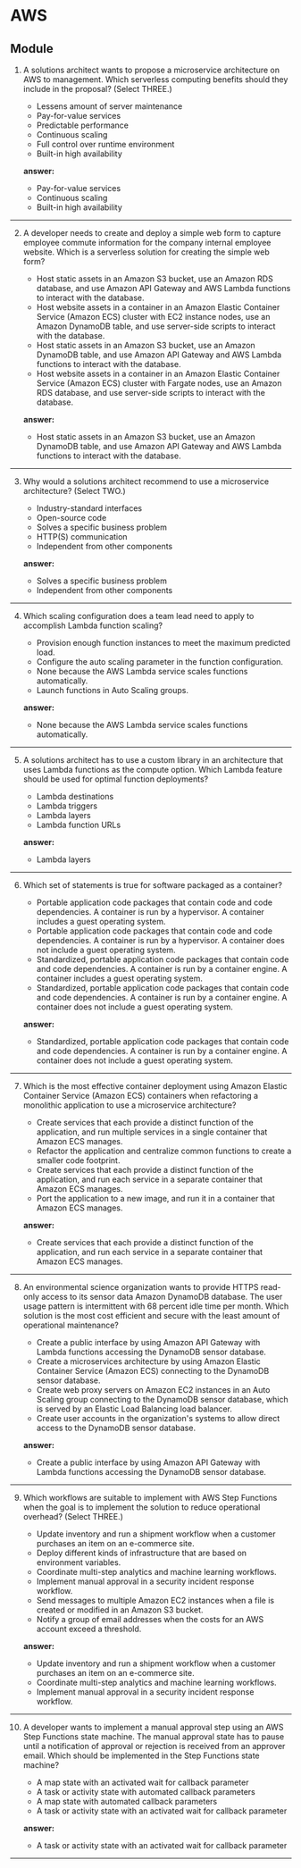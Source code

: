 # AWS
## Module

1. A solutions architect wants to propose a microservice architecture on AWS to management. Which serverless computing benefits should they include in the proposal? (Select THREE.)
   - Lessens amount of server maintenance
   - Pay-for-value services
   - Predictable performance
   - Continuous scaling
   - Full control over runtime environment
   - Built-in high availability

   **answer:** 
   - Pay-for-value services
   - Continuous scaling
   - Built-in high availability

---

2. A developer needs to create and deploy a simple web form to capture employee commute information for the company internal employee website. Which is a serverless solution for creating the simple web form?
   - Host static assets in an Amazon S3 bucket, use an Amazon RDS database, and use Amazon API Gateway and AWS Lambda functions to interact with the database.
   - Host website assets in a container in an Amazon Elastic Container Service (Amazon ECS) cluster with EC2 instance nodes, use an Amazon DynamoDB table, and use server-side scripts to interact with the database.
   - Host static assets in an Amazon S3 bucket, use an Amazon DynamoDB table, and use Amazon API Gateway and AWS Lambda functions to interact with the database.
   - Host website assets in a container in an Amazon Elastic Container Service (Amazon ECS) cluster with Fargate nodes, use an Amazon RDS database, and use server-side scripts to interact with the database.

   **answer:** 
   - Host static assets in an Amazon S3 bucket, use an Amazon DynamoDB table, and use Amazon API Gateway and AWS Lambda functions to interact with the database.

---

3. Why would a solutions architect recommend to use a microservice architecture? (Select TWO.)
   - Industry-standard interfaces
   - Open-source code
   - Solves a specific business problem
   - HTTP(S) communication
   - Independent from other components

   **answer:** 
   - Solves a specific business problem
   - Independent from other components

---

4. Which scaling configuration does a team lead need to apply to accomplish Lambda function scaling?
   - Provision enough function instances to meet the maximum predicted load.
   - Configure the auto scaling parameter in the function configuration.
   - None because the AWS Lambda service scales functions automatically.
   - Launch functions in Auto Scaling groups.

   **answer:** 
   - None because the AWS Lambda service scales functions automatically.

---

5. A solutions architect has to use a custom library in an architecture that uses Lambda functions as the compute option. Which Lambda feature should be used for optimal function deployments?
   - Lambda destinations
   - Lambda triggers
   - Lambda layers
   - Lambda function URLs

   **answer:** 
   - Lambda layers

---

6. Which set of statements is true for software packaged as a container?
   - Portable application code packages that contain code and code dependencies. A container is run by a hypervisor. A container includes a guest operating system.
   - Portable application code packages that contain code and code dependencies. A container is run by a hypervisor. A container does not include a guest operating system.
   - Standardized, portable application code packages that contain code and code dependencies. A container is run by a container engine. A container includes a guest operating system.
   - Standardized, portable application code packages that contain code and code dependencies. A container is run by a container engine. A container does not include a guest operating system.

   **answer:** 
   - Standardized, portable application code packages that contain code and code dependencies. A container is run by a container engine. A container does not include a guest operating system.

---

7. Which is the most effective container deployment using Amazon Elastic Container Service (Amazon ECS) containers when refactoring a monolithic application to use a microservice architecture?
   - Create services that each provide a distinct function of the application, and run multiple services in a single container that Amazon ECS manages.
   - Refactor the application and centralize common functions to create a smaller code footprint.
   - Create services that each provide a distinct function of the application, and run each service in a separate container that Amazon ECS manages.
   - Port the application to a new image, and run it in a container that Amazon ECS manages.

   **answer:** 
   - Create services that each provide a distinct function of the application, and run each service in a separate container that Amazon ECS manages.

---

8. An environmental science organization wants to provide HTTPS read-only access to its sensor data Amazon DynamoDB database. The user usage pattern is intermittent with 68 percent idle time per month. Which solution is the most cost efficient and secure with the least amount of operational maintenance?
   - Create a public interface by using Amazon API Gateway with Lambda functions accessing the DynamoDB sensor database.
   - Create a microservices architecture by using Amazon Elastic Container Service (Amazon ECS) connecting to the DynamoDB sensor database.
   - Create web proxy servers on Amazon EC2 instances in an Auto Scaling group connecting to the DynamoDB sensor database, which is served by an Elastic Load Balancing load balancer.
   - Create user accounts in the organization's systems to allow direct access to the DynamoDB sensor database.

   **answer:** 
   - Create a public interface by using Amazon API Gateway with Lambda functions accessing the DynamoDB sensor database.

---

9. Which workflows are suitable to implement with AWS Step Functions when the goal is to implement the solution to reduce operational overhead? (Select THREE.)
   - Update inventory and run a shipment workflow when a customer purchases an item on an e-commerce site.
   - Deploy different kinds of infrastructure that are based on environment variables.
   - Coordinate multi-step analytics and machine learning workflows.
   - Implement manual approval in a security incident response workflow.
   - Send messages to multiple Amazon EC2 instances when a file is created or modified in an Amazon S3 bucket.
   - Notify a group of email addresses when the costs for an AWS account exceed a threshold.

   **answer:** 
   - Update inventory and run a shipment workflow when a customer purchases an item on an e-commerce site.
   - Coordinate multi-step analytics and machine learning workflows.
   - Implement manual approval in a security incident response workflow.

---

10. A developer wants to implement a manual approval step using an AWS Step Functions state machine. The manual approval state has to pause until a notification of approval or rejection is received from an approver email. Which should be implemented in the Step Functions state machine?
    - A map state with an activated wait for callback parameter
    - A task or activity state with automated callback parameters
    - A map state with automated callback parameters
    - A task or activity state with an activated wait for callback parameter

    **answer:** 
    - A task or activity state with an activated wait for callback parameter

---

